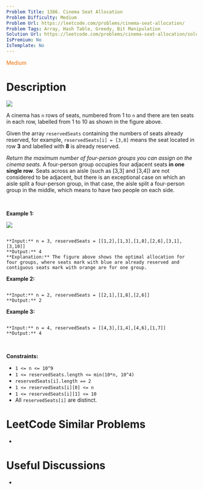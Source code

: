 ```yaml
---
Problem Title: 1386. Cinema Seat Allocation
Problem Difficulty: Medium
Problem Url: https://leetcode.com/problems/cinema-seat-allocation/
Problem Tags: Array, Hash Table, Greedy, Bit Manipulation
Solution Url: https://leetcode.com/problems/cinema-seat-allocation/solution/
IsPremium: No
IsTemplate: No
---
```


<span style="color: rgb(239, 108, 0);">Medium</span>

# Description

![](https://assets.leetcode.com/uploads/2020/02/14/cinema_seats_1.png)


A cinema has `n` rows of seats, numbered from 1 to `n` and there are ten seats in each row, labelled from 1 to 10 as shown in the figure above.


Given the array `reservedSeats` containing the numbers of seats already reserved, for example, `reservedSeats[i] = [3,8]` means the seat located in row **3** and labelled with **8** is already reserved.


*Return the maximum number of four-person groups you can assign on the cinema seats.* A four-person group occupies four adjacent seats **in one single row**. Seats across an aisle (such as [3,3] and [3,4]) are not considered to be adjacent, but there is an exceptional case on which an aisle split a four-person group, in that case, the aisle split a four-person group in the middle, which means to have two people on each side.


 


**Example 1:**


![](https://assets.leetcode.com/uploads/2020/02/14/cinema_seats_3.png)



```

**Input:** n = 3, reservedSeats = [[1,2],[1,3],[1,8],[2,6],[3,1],[3,10]]
**Output:** 4
**Explanation:** The figure above shows the optimal allocation for four groups, where seats mark with blue are already reserved and contiguous seats mark with orange are for one group.

```

**Example 2:**



```

**Input:** n = 2, reservedSeats = [[2,1],[1,8],[2,6]]
**Output:** 2

```

**Example 3:**



```

**Input:** n = 4, reservedSeats = [[4,3],[1,4],[4,6],[1,7]]
**Output:** 4

```

 


**Constraints:**


* `1 <= n <= 10^9`
* `1 <= reservedSeats.length <= min(10*n, 10^4)`
* `reservedSeats[i].length == 2`
* `1 <= reservedSeats[i][0] <= n`
* `1 <= reservedSeats[i][1] <= 10`
* All `reservedSeats[i]` are distinct.




# LeetCode Similar Problems

- []()

# Useful Discussions

- []()
